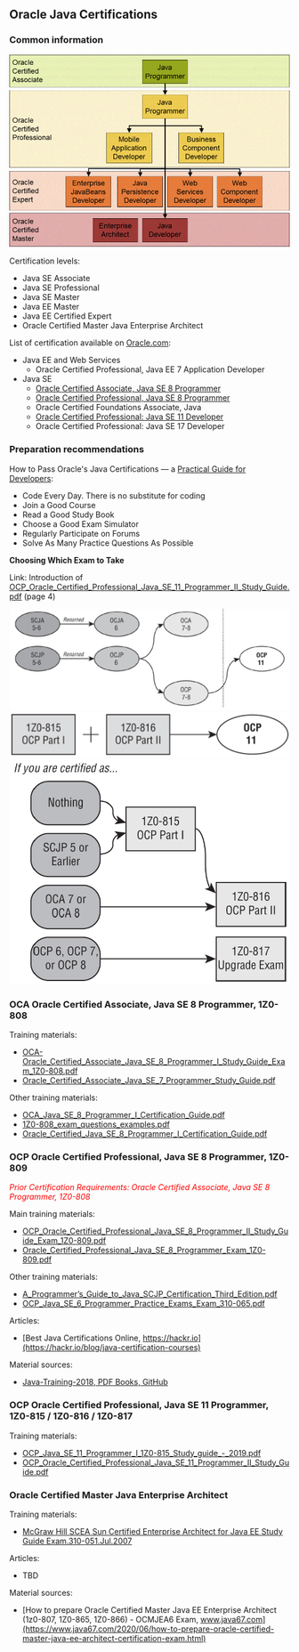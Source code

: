 ## Oracle Java Certifications

### Common information

<a href="https://javarevisited.blogspot.com/2020/05/10-reasons-to-become-oracle-certified-master.html#axzz7Y5ot4fcx"><img src="img/Java_Certification_from_Oracle.gif" /></a>

Certification levels:
* Java SE Associate
* Java SE Professional
* Java SE Master
* Java EE Master
* Java EE Certified Expert
* Oracle Certified Master Java Enterprise Architect

List of certification available on <a href="https://education.oracle.com/oracle-certification-paths-all">Oracle.com</a>:
* Java EE and Web Services
    * Oracle Certified Professional, Java EE 7 Application Developer
* Java SE
    * <a href="https://education.oracle.com/product/trackp_333">Oracle Certified Associate, Java SE 8 Programmer</a>
    * <a href="https://education.oracle.com/oracle-certified-professional-java-se-8-programmer/trackp_357">Oracle Certified Professional, Java SE 8 Programmer</a>
    * Oracle Certified Foundations Associate, Java
    * <a href="https://education.oracle.com/products/trackp_OCPJAV11">Oracle Certified Professional: Java SE 11 Developer</a>
    * Oracle Certified Professional: Java SE 17 Developer
    
### Preparation recommendations

How to Pass Oracle's Java Certifications — a <a href="https://www.freecodecamp.org/news/how-to-pass-oracles-java-certifications-a-practical-guide-for-developers-e9b607ba6173/">Practical Guide for Developers</a>:
* Code Every Day. There is no substitute for coding
* Join a Good Course
* Read a Good Study Book
* Choose a Good Exam Simulator
* Regularly Participate on Forums
* Solve As Many Practice Questions As Possible

**Choosing Which Exam to Take**

Link: Introduction of [OCP_Oracle_Certified_Professional_Java_SE_11_Programmer_II_Study_Guide.pdf](OCP_Oracle_Certified_Professional_1Z0-815_1Z0-816_1Z0-817/Boyarsky_J__Selikoff_S_-_OCP_Oracle_Certified_Professional_Java_SE_11_Programmer_II_Study_Guide_-_2020.pdf) (page 4)

<img src="img/Oracle_Java_certification_figure_1.PNG" />
<img src="img/Oracle_Java_certification_figure_2.PNG" />
<img src="img/Oracle_Java_certification_figure_3.PNG" />

### OCA Oracle Certified Associate, Java SE 8 Programmer, 1Z0-808

Training materials:
- [OCA-Oracle_Certified_Associate_Java_SE_8_Programmer_I_Study_Guide_Exam_1Z0-808.pdf](OCA_Oracle_Certified_Associate_1Z0-808/OCA-Oracle_Certified_Associate_Java_SE_8_Programmer_I_Study_Guide_Exam_1Z0-808.pdf)
- [Oracle_Certified_Associate_Java_SE_7_Programmer_Study_Guide.pdf](OCA_Oracle_Certified_Associate_1Z0-808/Oracle_Certified_Associate_Java_SE_7_Programmer_Study_Guide.pdf)

Other training materials:
- [OCA_Java_SE_8_Programmer_I_Certification_Guide.pdf](OCA_Oracle_Certified_Associate_1Z0-808/OCA_Java_SE_8_Programmer_I_Certification_Guide.pdf)
- [1Z0-808_exam_questions_examples.pdf](OCA_Oracle_Certified_Associate_1Z0-808/1Z0-808_exam_questions_examples.pdf)
- [Oracle_Certified_Java_SE_8_Programmer_I_Certification_Guide.pdf](OCA_Oracle_Certified_Associate_1Z0-808/Oracle_Certified_Java_SE_8_Programmer_I_Certification_Guide.pdf)

### OCP Oracle Certified Professional, Java SE 8 Programmer, 1Z0-809

*<p style="color:red;">Prior Certification Requirements: Oracle Certified Associate, Java SE 8 Programmer, 1Z0-808</p>*

Main training materials:
- [OCP_Oracle_Certified_Professional_Java_SE_8_Programmer_II_Study_Guide_Exam_1Z0-809.pdf](OCP_Oracle_Certified_Professional_1Z0-809/OCP_Oracle_Certified_Professional_Java_SE_8_Programmer_II_Study_Guide_Exam_1Z0-809.pdf)
- [Oracle_Certified_Professional_Java_SE_8_Programmer_Exam_1Z0-809.pdf](OCP_Oracle_Certified_Professional_1Z0-809/Oracle_Certified_Professional_Java_SE_8_Programmer_Exam_1Z0-809.pdf)

Other training materials:
- [A_Programmer’s_Guide_to_Java_SCJP_Certification_Third_Edition.pdf](OCP_Oracle_Certified_Professional_1Z0-809/A_Programmer’s_Guide_to_Java_SCJP_Certification_Third_Edition.pdf)
- [OCP_Java_SE_6_Programmer_Practice_Exams_Exam_310-065.pdf](OCP_Oracle_Certified_Professional_1Z0-809/OCP_Java_SE_6_Programmer_Practice_Exams_Exam_310-065.pdf)

Articles:
- [Best Java Certifications Online, https://hackr.io](https://hackr.io/blog/java-certification-courses)

Material sources:
- [Java-Training-2018, PDF Books, GitHub](https://github.com/gopinathankm/Java-Training-2018)

### OCP Oracle Certified Professional, Java SE 11 Programmer, 1Z0-815 / 1Z0-816 / 1Z0-817

Training materials:
- [OCP_Java_SE_11_Programmer_I_1Z0-815_Study_guide_-_2019.pdf](OCP_Oracle_Certified_Professional_1Z0-815_1Z0-816_1Z0-817/Deshmukh_H_-_OCP_Java_SE_11_Programmer_I_1Z0-815_Study_guide_-_2019.pdf)
- [OCP_Oracle_Certified_Professional_Java_SE_11_Programmer_II_Study_Guide.pdf](OCP_Oracle_Certified_Professional_1Z0-815_1Z0-816_1Z0-817/Boyarsky_J__Selikoff_S_-_OCP_Oracle_Certified_Professional_Java_SE_11_Programmer_II_Study_Guide_-_2020.pdf)

### Oracle Certified Master Java Enterprise Architect

Training materials:
- [McGraw Hill SCEA Sun Certified Enterprise Architect for Java EE Study Guide Exam.310-051.Jul.2007](Oracle_Certified_Master_Java_Enterprise_Architect/McGraw.Hill.SCEA.Sun.Certified.Enterprise.Architect.for.Java.EE.Study.Guide.Exam.310-051.Jul.2007.pdf)

Articles:
- TBD

Material sources:
- [How to prepare Oracle Certified Master Java EE Enterprise Architect (1z0-807, 1Z0-865, 1Z0-866) - OCMJEA6 Exam, www.java67.com](https://www.java67.com/2020/06/how-to-prepare-oracle-certified-master-java-ee-architect-certification-exam.html)

